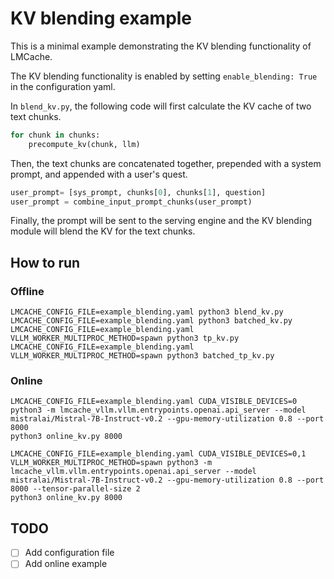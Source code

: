# KV blending example
This is a minimal example demonstrating the KV blending functionality of LMCache.

The KV blending functionality is enabled by setting `enable_blending: True` in the configuration yaml.

In `blend_kv.py`, the following code will first calculate the KV cache of two text chunks.
```python
for chunk in chunks:
    precompute_kv(chunk, llm)
```

Then, the text chunks are concatenated together, prepended with a system prompt, and appended with a user's quest.
```python
user_prompt= [sys_prompt, chunks[0], chunks[1], question]
user_prompt = combine_input_prompt_chunks(user_prompt)
```

Finally, the prompt will be sent to the serving engine and the KV blending module will blend the KV for the text chunks.


## How to run
### Offline
```
LMCACHE_CONFIG_FILE=example_blending.yaml python3 blend_kv.py
LMCACHE_CONFIG_FILE=example_blending.yaml python3 batched_kv.py
LMCACHE_CONFIG_FILE=example_blending.yaml VLLM_WORKER_MULTIPROC_METHOD=spawn python3 tp_kv.py
LMCACHE_CONFIG_FILE=example_blending.yaml VLLM_WORKER_MULTIPROC_METHOD=spawn python3 batched_tp_kv.py
```
### Online
```
LMCACHE_CONFIG_FILE=example_blending.yaml CUDA_VISIBLE_DEVICES=0 python3 -m lmcache_vllm.vllm.entrypoints.openai.api_server --model mistralai/Mistral-7B-Instruct-v0.2 --gpu-memory-utilization 0.8 --port 8000
python3 online_kv.py 8000
```
```
LMCACHE_CONFIG_FILE=example_blending.yaml CUDA_VISIBLE_DEVICES=0,1 VLLM_WORKER_MULTIPROC_METHOD=spawn python3 -m lmcache_vllm.vllm.entrypoints.openai.api_server --model mistralai/Mistral-7B-Instruct-v0.2 --gpu-memory-utilization 0.8 --port 8000 --tensor-parallel-size 2
python3 online_kv.py 8000
```
## TODO
- [ ] Add configuration file
- [ ] Add online example
